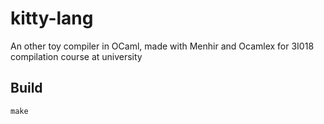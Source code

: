 # kitty-lang
An other toy compiler in OCaml, made with Menhir and Ocamlex for 3I018 compilation course at university

## Build
```shell
make
```
